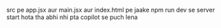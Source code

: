 src pe app.jsx aur main.jsx aur index.html pe jaake npm run dev se server start hota tha abhi nhi pta copilot se puch lena